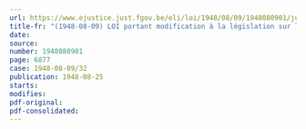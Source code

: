 ```yaml
---
url: https://www.ejustice.just.fgov.be/eli/loi/1948/08/09/1948080901/justel
title-fr: "(1948-08-09) LOI portant modification à la législation sur la voirie par terre"
date:
source:
number: 1948080901
page: 6877
case: 1948-08-09/32
publication: 1948-08-25
starts:
modifies:
pdf-original:
pdf-consolidated:
---
```


